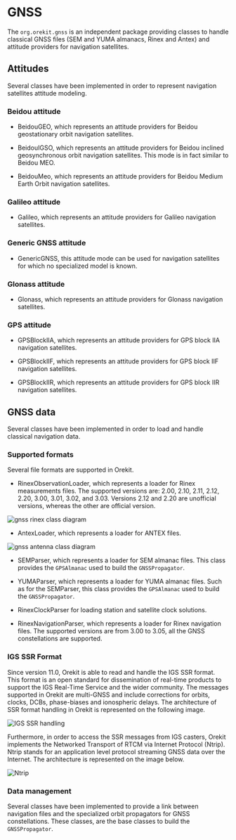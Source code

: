 <!--- Copyright 2002-2022 CS GROUP
  Licensed under the Apache License, Version 2.0 (the "License");
  you may not use this file except in compliance with the License.
  You may obtain a copy of the License at
  
    http://www.apache.org/licenses/LICENSE-2.0
  
  Unless required by applicable law or agreed to in writing, software
  distributed under the License is distributed on an "AS IS" BASIS,
  WITHOUT WARRANTIES OR CONDITIONS OF ANY KIND, either express or implied.
  See the License for the specific language governing permissions and
  limitations under the License.
-->

# GNSS

The `org.orekit.gnss` is an independent package providing classes to handle classical GNSS files
(SEM and YUMA almanacs, Rinex and Antex) and attitude providers for navigation satellites.

## Attitudes

Several classes have been implemented in order to represent navigation satellites attitude modeling.

### Beidou attitude

* BeidouGEO, which represents an attitude providers for Beidou geostationary
  orbit navigation satellites.

* BeidouIGSO, which represents an attitude providers for Beidou inclined
  geosynchronous orbit navigation satellites. This mode is in fact similar
  to Beidou MEO.

* BeidouMeo, which represents an attitude providers for Beidou
  Medium Earth Orbit navigation satellites.

### Galileo attitude

* Galileo, which represents an attitude providers for Galileo
  navigation satellites.

### Generic GNSS attitude

* GenericGNSS, this attitude mode can be used for navigation satellites for which
  no specialized model is known.

### Glonass attitude

* Glonass, which represents an attitude providers for Glonass
  navigation satellites.

### GPS attitude

* GPSBlockIIA, which represents an attitude providers for GPS block IIA
  navigation satellites.

* GPSBlockIIF, which represents an attitude providers for GPS block IIF
  navigation satellites.

* GPSBlockIIR, which represents an attitude providers for GPS block IIR
  navigation satellites.

## GNSS data

Several classes have been implemented in order to load and handle classical navigation data.

### Supported formats

Several file formats are supported in Orekit.

* RinexObservationLoader, which represents a loader for Rinex measurements files.
  The supported versions are: 2.00, 2.10, 2.11, 2.12, 2.20,  3.00, 3.01, 3.02, and 3.03.
  Versions 2.12 and 2.20 are unofficial versions, whereas the other are official version.

![gnss rinex class diagram](../images/design/gnss-rinex-class-diagram.png)

* AntexLoader, which represents a loader for ANTEX files.

![gnss antenna class diagram](../images/design/gnss-antenna-class-diagram.png)

* SEMParser, which represents a loader for SEM almanac files. This class provides
  the `GPSAlmanac` used to build the `GNSSPropagator`.

* YUMAParser, which represents a loader for YUMA almanac files. Such as for the SEMParser,
  this class provides the `GPSAlmanac` used to build the `GNSSPropagator`.

* RinexClockParser for loading station and satellite clock solutions.

* RinexNavigationParser, which represents a loader for Rinex navigation files.
  The supported versions are from 3.00 to 3.05, all the GNSS constellations are supported.

### IGS SSR Format

Since version 11.0, Orekit is able to read and handle the IGS SSR format. This format is
an open standard for dissemination of real-time products to support the IGS Real-Time
Service and the wider community. The messages supported in Orekit are multi-GNSS and
include corrections for orbits, clocks, DCBs, phase-biases and ionospheric delays. The
architecture of SSR format handling in Orekit is represented on the following image.

![IGS SSR handling](../images/design/metric-parser-class-diagram.png)

Furthermore, in order to access the SSR messages from IGS casters, Orekit implements the
Networked Transport of RTCM via Internet Protocol (Ntrip). Ntrip stands for an application
level protocol streaming GNSS data over the Internet. The architecture is represented on
the image below.

![Ntrip](../images/design/metric-ntrip-class-diagram.png)

### Data management

Several classes have been implemented to provide a link between navigation files
and the specialized orbit propagators for GNSS constellations. These classes,
are the base classes to build the `GNSSPropagator`.

